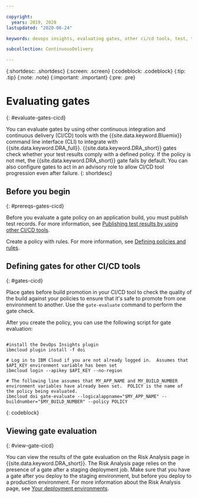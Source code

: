 ```yaml
---

copyright:
  years: 2019, 2020
lastupdated: "2020-06-24"

keywords: devops insights, evaluating gates, other ci/cd tools, test, tests, gate, gate failing, app, risk

subcollection: ContinuousDelivery

---
```


{:shortdesc: .shortdesc}
{:screen: .screen}
{:codeblock: .codeblock}
{:tip: .tip}
{:note: .note}
{:important: .important}
{:pre: .pre}

# Evaluating gates
{: #evaluate-gates-cicd}

You can evaluate gates by using other continuous integration and continuous delivery (CI/CD) tools with the {{site.data.keyword.Bluemix}} command line interface (CLI) to integrate with {{site.data.keyword.DRA_full}}. {{site.data.keyword.DRA_short}} gates check whether your test results comply with a defined policy. If the policy is not met, the {{site.data.keyword.DRA_short}} gate fails by default. You can also configure gates to act in an advisory role to allow CI/CD tool progression even after failure.
{: shortdesc}


## Before you begin
{: #prereqs-gates-cicd}

Before you evaluate a gate policy on an application build, you must publish test records. For more information, see [Publishing test results by using other CI/CD tools](/docs/ContinuousDelivery?topic=ContinuousDelivery-publish-test-cicd).

Create a policy with rules. For more information, see [Defining policies and rules](/docs/ContinuousDelivery?topic=ContinuousDelivery-defining-policies-rules).


## Defining gates for other CI/CD tools
{: #gates-cicd}

Place gates before build promotion in your CI/CD tool to check the quality of the build against your policies to ensure that it's safe to promote from one environment to another. Use the `gate-evaluate` command to perform the gate check. 

After you create the policy, you can use the following script for gate evaluation:
```

#install the DevOps Insights plugin
ibmcloud plugin install -f doi

# Log in to IBM Cloud if you are not already logged in.  Assumes that $API_KEY environment variable has been set
ibmcloud login --apikey $API_KEY --no-region

# The following line assumes that MY_APP_NAME and MY_BUILD_NUMBER environment variables have already been set.  POLICY is the name of the policy being evaluated.
ibmcloud doi gate-evaluate --logicalappname="$MY_APP_NAME" --buildnumber="$MY_BUILD_NUMBER" --policy POLICY
```
{: codeblock}


## Viewing gate evaluation
{: #view-gate-cicd}

You can view the results of the gate evaluation on the Risk Analysis page in {{site.data.keyword.DRA_short}}. The Risk Analysis page relies on the presence of a gate after a staging deployment job. Make sure that you have a gate after you deploy to the staging environment, but before you deploy to a production environment. For more information about the Risk Analysis page, see [Your deployment environments](/docs/ContinuousDelivery?topic=ContinuousDelivery-deployment-environment).
